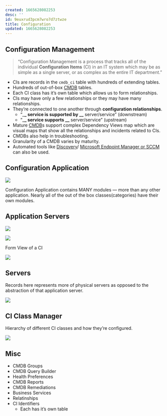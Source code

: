 ```yaml
---
created: 1665628082253
desc: ''
id: 9euxrud3pcm7wro7d7ztwze
title: Configuration
updated: 1665628082253
---
```

   
## Configuration Management   
   
> “Configuration Management is a process that tracks all of the individual **Configuration Items** (CI) in an IT system which may be as simple as a single server, or as complex as the entire IT department.”   
   
   
- CIs are records in the `cmdb_ci` table with hundreds of extending tables.   
- Hundreds of out-of-box [CMDB](../devlog/CMDB.md) tables.   
- Each CI class has it’s own table which allows us to form relationships.   
- CIs may have only a few relationships or they may have many relationships.   
- They’re connected to one another through **configuration relationships**.   
  - “\_**\_ service is supported by \_\_** server/service” (downstream)   
  - “\_**\_ service supports \_\_** server/service” (upstream)   
- Mature [CMDB](../devlog/CMDB.md)s support complex Dependency Views map which are visual maps that show all the relationships and incidents related to CIs.   
- CMDBs also help in troubleshooting.   
- Granularity of a CMDB varies by maturity.   
- Automated tools like [Discovery](https://docs.servicenow.com/en-US/bundle/tokyo-it-operations-management/page/product/discovery/reference/r-discovery.html)/ [Microsoft Endpoint Manager or SCCM](https://www.microsoft.com/en-us/security/business/microsoft-endpoint-manager) can also be used.   
   
## Configuration Application   
   
![](https://res.cloudinary.com/zubayr/image/upload/v1665587517/wiki/ngotpqgzkqf9wbrjdjcn.png)   
   
Configuration Application contains MANY modules — more than any other application. Nearly all of the out of the box classes(categories) have their own modules.   
   
## Application Servers   
   
![](https://res.cloudinary.com/zubayr/image/upload/v1665587645/wiki/bca0cgfkgm9icyoq9ig6.png)   
   
![](https://res.cloudinary.com/zubayr/image/upload/v1665587676/wiki/m3zkhud1fi6ek41rrfao.png)   
   
Form View of a CI   
   
![](https://res.cloudinary.com/zubayr/image/upload/v1665587724/wiki/oli5e4arwdmer1pst8my.png)   
   
## Servers   
   
Records here represents more of physical servers as opposed to the abstraction of that application server.   
   
![](https://res.cloudinary.com/zubayr/image/upload/v1665587806/wiki/d3kcyvezskm9yzxyxauf.png)   
   
## CI Class Manager   
   
Hierarchy of different CI classes and how they’re configured.   
   
![](https://res.cloudinary.com/zubayr/image/upload/v1665588070/wiki/strwo9rjofgw1wpavk4k.png)   
   
## Misc   
   
   
- CMDB Groups   
- CMDB Query Builder   
- Health Preferences   
- CMDB Reports   
- CMDB Remediations   
- Business Services   
- Relatinships   
- CI Identifiers   
  - Each has it’s own table